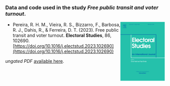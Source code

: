 ### Data and code used in the study *Free public transit and voter turnout*.

<img align="right" src="https://github.com/renatosv1988/eleicao/blob/main/cover_electoral_studies.jpg?raw=true" alt="logo" width="140"> 


- Pereira, R. H. M., Vieira, R. S., Bizzarro, F., Barbosa, R. J., Dahis, R., & Ferreira, D. T. (2023). Free public transit and voter turnout. **Electoral Studies**, 86, 102690. [https://doi.org/10.1016/j.electstud.2023.102690](https://doi.org/10.1016/j.electstud.2023.102690)

*ungated PDF* [available here](https://www.urbandemographics.org/publication/2023_electoralstudies_free_transit_voter_turnout/).

